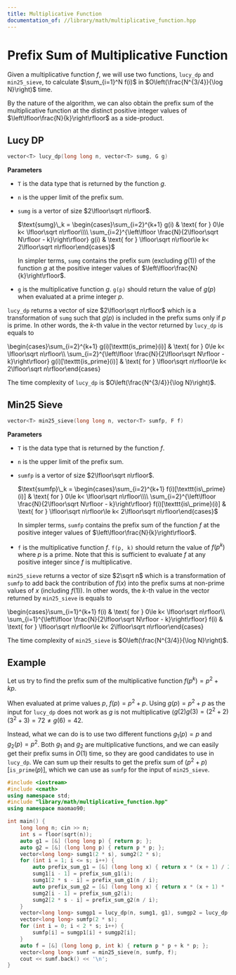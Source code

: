 ```yaml
---
title: Multiplicative Function
documentation_of: //library/math/multiplicative_function.hpp
---
```


# Prefix Sum of Multiplicative Function

Given a multiplicative function $f$, we will use two functions, `lucy_dp` and `min25_sieve`, to calculate $\sum_{i=1}^N f(i)$ in $O\left(\frac{N^{3/4}}{\log N}\right)$ time.

By the nature of the algorithm, we can also obtain the prefix sum of the multiplicative function at the distinct positive integer values of $\left\lfloor\frac{N}{k}\right\rfloor$ as a side-product.

## Lucy DP

```cpp
vector<T> lucy_dp(long long n, vector<T> sumg, G g)
```

**Parameters**

- `T` is the data type that is returned by the function $g$.
- `n` is the upper limit of the prefix sum.
- `sumg` is a vertor of size $2\lfloor\sqrt n\rfloor$.
  
  $\text{sumg}\_k = \begin{cases}\sum_{i=2}^{k+1} g(i) & \text{ for } 0\le k< \lfloor\sqrt n\rfloor\\\\ \sum_{i=2}^{\left\lfloor \frac{N}{2\lfloor\sqrt N\rfloor - k}\right\rfloor} g(i) & \text{ for } \lfloor\sqrt n\rfloor\le k< 2\lfloor\sqrt n\rfloor\end{cases}$

  In simpler terms, `sumg` contains the prefix sum (excluding $g(1)$) of the function $g$ at the positive integer values of $\left\lfloor\frac{N}{k}\right\rfloor$.
- `g` is the multiplicative function $g$. `g(p)` should return the value of $g(p)$ when evaluated at a prime integer $p$.

`lucy_dp` returns a vector of size $2\lfloor\sqrt n\rfloor$ which is a transformation of `sumg` such that $g(p)$ is included in the prefix sums only if $p$ is prime. In other words, the $k$-th value in the vector returned by `lucy_dp` is equals to

\begin{cases}\sum_{i=2}^{k+1} g(i)[\texttt{is\_prime}(i)] & \text{ for } 0\le k< \lfloor\sqrt n\rfloor\\\\ \sum_{i=2}^{\left\lfloor \frac{N}{2\lfloor\sqrt N\rfloor - k}\right\rfloor} g(i)[\texttt{is\_prime}(i)] & \text{ for } \lfloor\sqrt n\rfloor\le k< 2\lfloor\sqrt n\rfloor\end{cases}


The time complexity of `lucy_dp` is $O\left(\frac{N^{3/4}}{\log N}\right)$.

## Min25 Sieve

```cpp
vector<T> min25_sieve(long long n, vector<T> sumfp, F f)
```

**Parameters**

- `T` is the data type that is returned by the function $f$.
- `n` is the upper limit of the prefix sum.
- `sumfp` is a vertor of size $2\lfloor\sqrt n\rfloor$. 

  $\text{sumfp}\_k = \begin{cases}\sum_{i=2}^{k+1} f(i)[\texttt{is\_prime}(i)] & \text{ for } 0\le k< \lfloor\sqrt n\rfloor\\\\ \sum_{i=2}^{\left\lfloor \frac{N}{2\lfloor\sqrt N\rfloor - k}\right\rfloor} f(i)[\texttt{is\_prime}(i)] & \text{ for } \lfloor\sqrt n\rfloor\le k< 2\lfloor\sqrt n\rfloor\end{cases}$

  In simpler terms, `sumfp` contains the prefix sum of the function $f$ at the positive integer values of $\left\lfloor\frac{N}{k}\right\rfloor$.
- `f` is the multiplicative function $f$. `f(p, k)` should return the value of $f(p^k)$ where $p$ is a prime. Note that this is sufficient to evaluate $f$ at any positive integer since $f$ is multiplicative.

`min25_sieve` returns a vector of size $2\sqrt n$ which is a transformation of `sumfp` to add back the contribution of $f(x)$ into the prefix sums at non-prime values of $x$ (including $f(1)$). In other words, the $k$-th value in the vector returned by `min25_sieve` is equals to

\begin{cases}\sum_{i=1}^{k+1} f(i) & \text{ for } 0\le k< \lfloor\sqrt n\rfloor\\\\ \sum_{i=1}^{\left\lfloor \frac{N}{2\lfloor\sqrt N\rfloor - k}\right\rfloor} f(i) & \text{ for } \lfloor\sqrt n\rfloor\le k< 2\lfloor\sqrt n\rfloor\end{cases}


The time complexity of `min25_sieve` is $O\left(\frac{N^{3/4}}{\log N}\right)$.

## Example

Let us try to find the prefix sum of the multiplicative function $f(p^k) = p^2+kp$.

When evaluated at prime values $p$, $f(p) = p^2 + p$. Using $g(p) = p^2 + p$ as the input for `lucy_dp` does not work as $g$ is not multiplicative ($g(2)g(3) = (2^2 + 2)(3^2 + 3) = 72 \neq g(6) = 42$.

Instead, what we can do is to use two different functions $g_1(p) = p$ and $g_2(p) = p^2$. Both $g_1$ and $g_2$ are multiplicative functions, and we can easily get their prefix sums in $O(1)$ time, so they are good candidates to use in `lucy_dp`. We can sum up their results to get the prefix sum of $(p^2 + p)[\texttt{is\_prime}(p)]$, which we can use as `sumfp` for the input of `min25_sieve`.

```c++
#include <iostream>
#include <cmath>
using namespace std;
#include "library/math/multiplicative_function.hpp"
using namespace maomao90;

int main() {
    long long n; cin >> n;
    int s = floor(sqrt(n));
    auto g1 = [&] (long long p) { return p; };
    auto g2 = [&] (long long p) { return p * p; };
    vector<long long> sumg1(2 * s), sumg2(2 * s);
    for (int i = 1; i <= s; i++) {
        auto prefix_sum_g1 = [&] (long long x) { return x * (x + 1) / 2 - 1; };
        sumg1[i - 1] = prefix_sum_g1(i);
        sumg1[2 * s - i] = prefix_sum_g1(n / i);
        auto prefix_sum_g2 = [&] (long long x) { return x * (x + 1) * (2 * x + 1) / 6 - 1; };
        sumg2[i - 1] = prefix_sum_g2(i);
        sumg2[2 * s - i] = prefix_sum_g2(n / i);
    }
    vector<long long> sumgp1 = lucy_dp(n, sumg1, g1), sumgp2 = lucy_dp(n, sumg2, g2);
    vector<long long> sumfp(2 * s);
    for (int i = 0; i < 2 * s; i++) {
        sumfp[i] = sumgp1[i] + sumgp2[i];
    }
    auto f = [&] (long long p, int k) { return p * p + k * p; };
    vector<long long> sumf = min25_sieve(n, sumfp, f);
    cout << sumf.back() << '\n';
}
```
